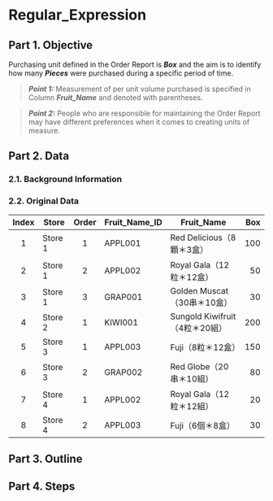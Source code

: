 # Regular_Expression
## Part 1. Objective
Purchasing unit defined in the Order Report is ***Box*** and the aim is to identify how many ***Pieces*** were purchased during a specific period of time.
> **_Point 1:_** Measurement of per unit volume purchased is specified in Column ***Fruit_Name*** and denoted with parentheses.

> **_Point 2:_** People who are responsible for maintaining the Order Report may have different preferences when it comes to creating units of measure. 

## Part 2. Data
### 2.1. Background Information
### 2.2. Original Data
| Index  | Store   | Order | Fruit_Name_ID | Fruit_Name                   | Box  |  
| :---:  | ---     | :---: | ---           | ---                          | ---: | 
|      1 | Store 1 |     1 | APPL001       | Red Delicious（8顆＊3盒）     |  100 | 
|      2 | Store 1 |     2 | APPL002       | Royal Gala（12粒＊12盒）      |   50 |  
|      3 | Store 1 |     3 | GRAP001       | Golden Muscat（30串＊10盒）   |   30 |  
|      4 | Store 2 |     1 | KIWI001       | Sungold Kiwifruit（4粒＊20組）|  200 |  
|      5 | Store 3 |     1 | APPL003       | Fuji（8粒＊12盒）             |  150 | 
|      6 | Store 3 |     2 | GRAP002       | Red Globe（20串＊10組）       |   80 |  
|      7 | Store 4 |     1 | APPL002       | Royal Gala（12粒＊12組）      |   20 |  
|      8 | Store 4 |     2 | APPL003       | Fuji（6個＊8盒）              |   30 | 
## Part 3. Outline
## Part 4. Steps
